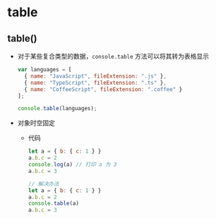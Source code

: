 # table

## table()

  - 对于某些复合类型的数据，`console.table` 方法可以将其转为表格显示

    ```js
    var languages = [
      { name: "JavaScript", fileExtension: ".js" },
      { name: "TypeScript", fileExtension: ".ts" },
      { name: "CoffeeScript", fileExtension: ".coffee" }
    ];

    console.table(languages);
    ```

  - 对象时空固定

      - 代码

        ```js
        let a = { b: { c: 1 } }
        a.b.c = 2
        console.log(a) // 打印 a 为 3
        a.b.c = 3
        ```

        ```js
        // 解决办法
        let a = { b: { c: 1 } }
        a.b.c = 2
        console.table(a)
        a.b.c = 3
        ```
